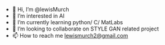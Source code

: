 - 👋 Hi, I’m @lewisMurch
- 👀 I’m interested in AI
- 🌱 I’m currently learning python/ C/ MatLabs
- 💞️ I’m looking to collaborate on STYLE GAN related project
- 📫 How to reach me lewismurch2@gmail.com

<!---
lewisMurch/lewisMurch is a ✨ special ✨ repository because its `README.md` (this file) appears on your GitHub profile.
You can click the Preview link to take a look at your changes.
--->
